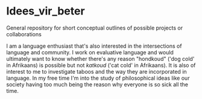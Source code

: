 # Idees_vir_beter
General repository for short conceptual outlines of possible projects or collaborations

I am a language enthusiast that's also interested in the intersections of language and community. I work on evaluative language
and would ultimately want to know whether there's any reason "hondkoud" ('dog cold' in Afrikaans) is possible but not *katkoud*
('cat cold' in Afrikaans). It is also of interest to me to investigate taboos and the way they are incorporated in language. In my free time I'm into the study of philosophical ideas like our society having too much being the reason why everyone is so sick all the time.
